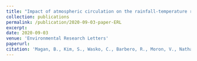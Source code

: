 ```yaml
---
title: "Impact of atmospheric circulation on the rainfall-temperature relationship in Australia"
collection: publications
permalink: /publication/2020-09-03-paper-ERL
excerpt: 
date: 2020-09-03
venue: 'Environmental Research Letters'
paperurl:
citation: 'Magan, B., Kim, S., Wasko, C., Barbero, R., Moron, V., Nathan, R., & Sharma, A. (2020). Impact of atmospheric circulation on the rainfall-temperature relationship in Australia. Environmental Research Letters, 15(9), [094098](https://iopscience.iop.org/article/10.1088/1748-9326/abab35/meta).'
---
```

